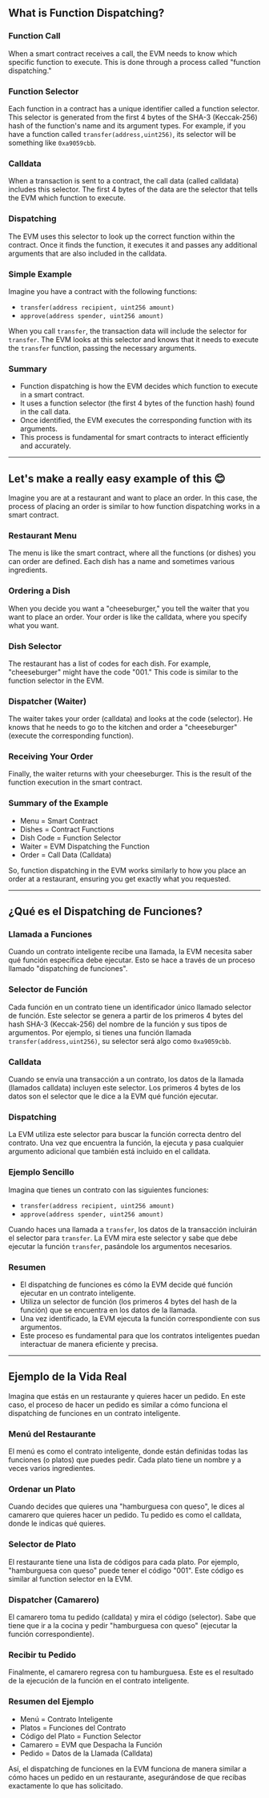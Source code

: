 ## What is Function Dispatching?

### Function Call
When a smart contract receives a call, the EVM needs to know which specific function to execute. This is done through a process called "function dispatching."

### Function Selector
Each function in a contract has a unique identifier called a function selector. This selector is generated from the first 4 bytes of the SHA-3 (Keccak-256) hash of the function's name and its argument types. For example, if you have a function called `transfer(address,uint256)`, its selector will be something like `0xa9059cbb`.

### Calldata
When a transaction is sent to a contract, the call data (called calldata) includes this selector. The first 4 bytes of the data are the selector that tells the EVM which function to execute.

### Dispatching
The EVM uses this selector to look up the correct function within the contract. Once it finds the function, it executes it and passes any additional arguments that are also included in the calldata.

### Simple Example
Imagine you have a contract with the following functions:

- `transfer(address recipient, uint256 amount)`
- `approve(address spender, uint256 amount)`

When you call `transfer`, the transaction data will include the selector for `transfer`. The EVM looks at this selector and knows that it needs to execute the `transfer` function, passing the necessary arguments.

### Summary
- Function dispatching is how the EVM decides which function to execute in a smart contract.
- It uses a function selector (the first 4 bytes of the function hash) found in the call data.
- Once identified, the EVM executes the corresponding function with its arguments.
- This process is fundamental for smart contracts to interact efficiently and accurately.

---

## Let's make a really easy example of this 😊

Imagine you are at a restaurant and want to place an order. In this case, the process of placing an order is similar to how function dispatching works in a smart contract.

### Restaurant Menu
The menu is like the smart contract, where all the functions (or dishes) you can order are defined. Each dish has a name and sometimes various ingredients.

### Ordering a Dish
When you decide you want a "cheeseburger," you tell the waiter that you want to place an order. Your order is like the calldata, where you specify what you want.

### Dish Selector
The restaurant has a list of codes for each dish. For example, "cheeseburger" might have the code "001." This code is similar to the function selector in the EVM.

### Dispatcher (Waiter)
The waiter takes your order (calldata) and looks at the code (selector). He knows that he needs to go to the kitchen and order a "cheeseburger" (execute the corresponding function).

### Receiving Your Order
Finally, the waiter returns with your cheeseburger. This is the result of the function execution in the smart contract.

### Summary of the Example
- Menu = Smart Contract
- Dishes = Contract Functions
- Dish Code = Function Selector
- Waiter = EVM Dispatching the Function
- Order = Call Data (Calldata)

So, function dispatching in the EVM works similarly to how you place an order at a restaurant, ensuring you get exactly what you requested.

---

## ¿Qué es el Dispatching de Funciones?

### Llamada a Funciones
Cuando un contrato inteligente recibe una llamada, la EVM necesita saber qué función específica debe ejecutar. Esto se hace a través de un proceso llamado "dispatching de funciones".

### Selector de Función
Cada función en un contrato tiene un identificador único llamado selector de función. Este selector se genera a partir de los primeros 4 bytes del hash SHA-3 (Keccak-256) del nombre de la función y sus tipos de argumentos. Por ejemplo, si tienes una función llamada `transfer(address,uint256)`, su selector será algo como `0xa9059cbb`.

### Calldata
Cuando se envía una transacción a un contrato, los datos de la llamada (llamados calldata) incluyen este selector. Los primeros 4 bytes de los datos son el selector que le dice a la EVM qué función ejecutar.

### Dispatching
La EVM utiliza este selector para buscar la función correcta dentro del contrato. Una vez que encuentra la función, la ejecuta y pasa cualquier argumento adicional que también está incluido en el calldata.

### Ejemplo Sencillo
Imagina que tienes un contrato con las siguientes funciones:

- `transfer(address recipient, uint256 amount)`
- `approve(address spender, uint256 amount)`

Cuando haces una llamada a `transfer`, los datos de la transacción incluirán el selector para `transfer`. La EVM mira este selector y sabe que debe ejecutar la función `transfer`, pasándole los argumentos necesarios.

### Resumen
- El dispatching de funciones es cómo la EVM decide qué función ejecutar en un contrato inteligente.
- Utiliza un selector de función (los primeros 4 bytes del hash de la función) que se encuentra en los datos de la llamada.
- Una vez identificado, la EVM ejecuta la función correspondiente con sus argumentos.
- Este proceso es fundamental para que los contratos inteligentes puedan interactuar de manera eficiente y precisa.
---
## Ejemplo de la Vida Real

Imagina que estás en un restaurante y quieres hacer un pedido. En este caso, el proceso de hacer un pedido es similar a cómo funciona el dispatching de funciones en un contrato inteligente.

### Menú del Restaurante
El menú es como el contrato inteligente, donde están definidas todas las funciones (o platos) que puedes pedir. Cada plato tiene un nombre y a veces varios ingredientes.

### Ordenar un Plato
Cuando decides que quieres una "hamburguesa con queso", le dices al camarero que quieres hacer un pedido. Tu pedido es como el calldata, donde le indicas qué quieres.

### Selector de Plato
El restaurante tiene una lista de códigos para cada plato. Por ejemplo, "hamburguesa con queso" puede tener el código "001". Este código es similar al function selector en la EVM.

### Dispatcher (Camarero)
El camarero toma tu pedido (calldata) y mira el código (selector). Sabe que tiene que ir a la cocina y pedir "hamburguesa con queso" (ejecutar la función correspondiente).

### Recibir tu Pedido
Finalmente, el camarero regresa con tu hamburguesa. Este es el resultado de la ejecución de la función en el contrato inteligente.

### Resumen del Ejemplo
- Menú = Contrato Inteligente
- Platos = Funciones del Contrato
- Código del Plato = Function Selector
- Camarero = EVM que Despacha la Función
- Pedido = Datos de la Llamada (Calldata)

Así, el dispatching de funciones en la EVM funciona de manera similar a cómo haces un pedido en un restaurante, asegurándose de que recibas exactamente lo que has solicitado.
